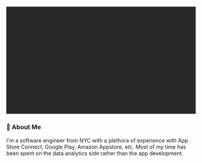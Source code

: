 ![Kevin Ramdath!](https://github.com/minormending/minormending/blob/9c266756dc25d08fe348834b5201a9008061ca6c/banner.gif)

### 👋 About Me 
I'm a software engineer from NYC with a plethora of experience with App Store Connect, Google Play, Amazon Appstore, etc. Most of my time has been spent on the data analytics side rather than the app development.

<!--
**minormending/minormending** is a ✨ _special_ ✨ repository because its `README.md` (this file) appears on your GitHub profile.

Here are some ideas to get you started:

- 🔭 I’m currently working on ...
- 🌱 I’m currently learning ...
- 👯 I’m looking to collaborate on ...
- 🤔 I’m looking for help with ...
- 💬 Ask me about ...
- 📫 How to reach me: ...
- 😄 Pronouns: ...
- ⚡ Fun fact: ...
-->
